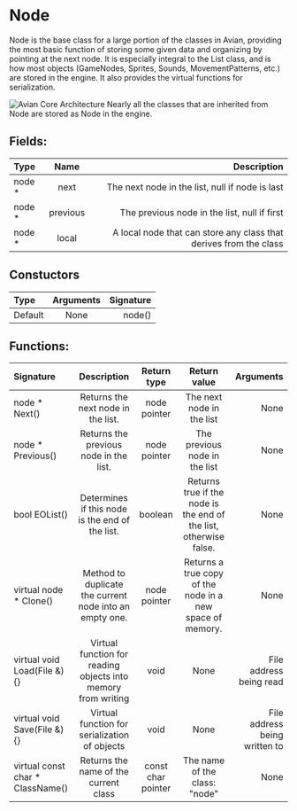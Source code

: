 # Node

Node is the base class for a large portion of the classes in Avian, providing the most basic function of storing some given data and organizing by pointing at the next node.
It is especially integral to the List class, and is how most objects (GameNodes, Sprites, Sounds, MovementPatterns, etc.) are stored in the engine. 
It also provides the virtual functions for serialization.

![Avian Core Architecture](https://github.com/whenbellstoll/AvianEngine/blob/main/Documentation/Core%20Docs/AvianArchitecture.png?raw=true)
Nearly all the classes that are inherited from Node are stored as Node in the engine.

## Fields:
| Type    | Name      | Description |
| :------------- | :----------: | -----------: |
|  node * | next   | The next node in the list, null if node is last    |
|  node * | previous | The previous node in the list, null if first |
|  node * | local | A local node that can store any class that derives from the class |

## Constuctors
| Type | Arguments | Signature |
| :--- | :-------: | --------: |
| Default | None | node() |

## Functions:
| Signature | Description | Return type | Return value | Arguments | 
| :-------- | :---------: | :----------: | :-------: | ----------: |
| node * Next() | Returns the next node in the list. | node pointer | The next node in the list | None | 
| node * Previous() | Returns the previous node in the list. | node pointer | The previous node in the list | None |
| bool EOList() | Determines if this node is the end of the list. | boolean | Returns true if the node is the end of the list, otherwise false. | None |
| virtual node * Clone() | Method to duplicate the current node into an empty one. | node pointer | Returns a true copy of the node in a new space of memory. | None |
| virtual void Load(File &){} | Virtual function for reading objects into memory from writing | void | None | File address being read |
| virtual void Save(File &){} | Virtual function for serialization of objects | void | None | File address being written to |
| virtual const char * ClassName() | Returns the name of the current class | const char pointer | The name of the class: "node" | None |
